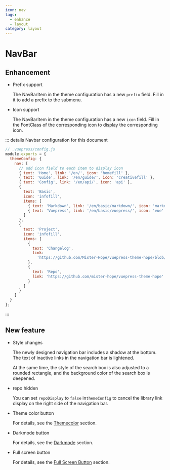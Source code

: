 ```yaml
---
icon: nav
tags:
  - enhance
  - layout
category: layout
---
```


# NavBar

## Enhancement

- Prefix support

  The NavBarItem in the theme configuration has a new `prefix` field. Fill in it to add a prefix to the submenu.

- Icon support

  The NavBarItem in the theme configuration has a new `icon` field. Fill in the FontClass of the corresponding icon to display the corresponding icon.

::: details Navbar configuration for this document

```js {4-18}
// .vuepress/config.js
module.exports = {
  themeConfig: {
    nav: [
      // add icon field to each item to display icon
      { text: 'Home', link: '/en/', icon: 'homefill' },
      { text: 'Guide', link: '/en/guide/', icon: 'creativefill' },
      { text: 'Config', link: '/en/api/', icon: 'api' },
      {
        text: 'Basic',
        icon: 'infofill',
        items: [
          { text: 'Markdown', link: '/en/basic/markdown/', icon: 'markdown' },
          { text: 'Vuepress', link: '/en/basic/vuepress/', icon: 'vue' }
        ]
      },
      {
        text: 'Project',
        icon: 'infofill',
        items: [
          {
            text: 'Changelog',
            link:
              'https://github.com/Mister-Hope/vuepress-theme-hope/blob/master/CHANGELOG.md'
          },
          {
            text: 'Repo',
            link: 'https://github.com/mister-hope/vuepress-theme-hope'
          }
        ]
      }
    ]
  }
};
```

:::

## New feature

- Style changes

  The newly designed navigation bar includes a shadow at the bottom. The text of inactive links in the navigation bar is lightened.

  At the same time, the style of the search box is also adjusted to a rounded rectangle, and the background color of the search box is deepened.

- repo hidden

  You can set `repoDisplay` to `false` in`themeConfig` to cancel the library link display on the right side of the navigation bar.

- Theme color button

  For details, see the [Themecolor](../feature/themecolor.md) section.

- Darkmode button

  For details, see the [Darkmode](../feature/darkmode.md) section.

- Full screen button

  For details, see the [Full Screen Button](../feature/fullscreen.md) section.
